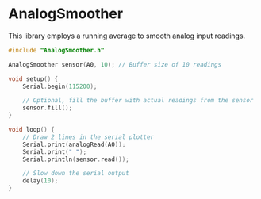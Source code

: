 # AnalogSmoother

This library employs a running average to smooth analog input readings.

```cpp
#include "AnalogSmoother.h"

AnalogSmoother sensor(A0, 10); // Buffer size of 10 readings

void setup() {
	Serial.begin(115200);

	// Optional, fill the buffer with actual readings from the sensor
	sensor.fill();
}

void loop() {
	// Draw 2 lines in the serial plotter
	Serial.print(analogRead(A0));
	Serial.print(" ");
	Serial.println(sensor.read());

	// Slow down the serial output
	delay(10);
}
```
